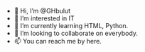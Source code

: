 - 👋 Hi, I’m @GHbulut
- 👀 I’m interested in IT 
- 🌱 I’m currently learning HTML, Python.
- 💞️ I’m looking to collaborate on everybody.
- 📫 You can reach me by here.

<!---
GHbulut/GHbulut is a ✨ special ✨ repository because its `README.md` (this file) appears on your GitHub profile.
You can click the Preview link to take a look at your changes.
--->
